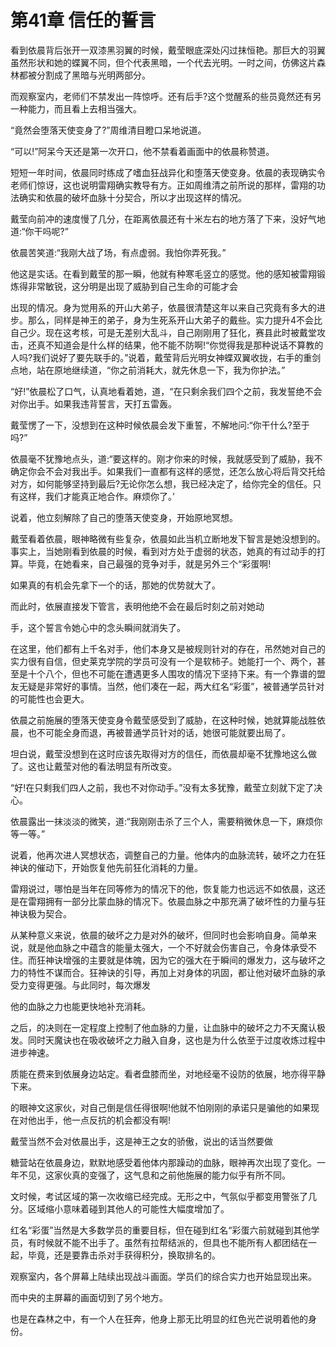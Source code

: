 # 第41章 信任的誓言

看到依晨背后张开一双漆黑羽翼的时候，戴莹眼底深处闪过抹恒艳。那巨大的羽翼虽然形状和她的蝶翼不同，但个代表黑暗，一个代去光明。一时之间，仿佛这片森林都被分割成了黑暗与光明两部分。

而观察室内，老师们不禁发出一阵惊呼。还有后手?这个觉醒系的些员竟然还有另一种能力，而且看上去相当强大。

“竟然会堕落天使变身了?”周维清目瞪口呆地说道。

“可以!”阿呆今天还是第一次开口，他不禁看着画面中的依晨称赞道。

短短一年时间，依晨同时练成了嗜血狂战异化和堕落天使变身。依晨的表现确实令老师们惊讶，这也说明雷翔确实教导有方。正如周维清之前所说的那样，雷翔的功法确实和依晨的破坏血脉十分契合，所以才出现这样的情况。

戴莹向前冲的速度慢了几分，在距离依晨还有十米左右的地方落了下来，没好气地道:“你干吗呢?”

依晨苦笑道:“我刚大战了场，有点虚弱。我怕你弄死我。”

他这是实话。在看到戴莹的那一瞬，他就有种寒毛竖立的感觉。他的感知被雷翔锻炼得非常敏锐，这分明是出现了威胁到自己生命的可能才会

出现的情况。身为觉用系的开山大弟子，依晨很清楚这年以来自己究竟有多大的进步。那么，同样是神王的弟子，身为生死系开山大弟子的戴些。实力提升4不会比自己少。现在这考核，可是无差别大乱斗，自己刚刚用了狂化，赛县此时被戴堂攻击，还真不知道会是什么样的结果，他不能不防啊!“你觉得我是那种说话不算教的人吗?我们说好了要先联手的。”说着，戴莹背后光明女神蝶双翼收拢，右手的重剑点地，站在原地继续道，“你之前消耗大，就先休息一下，我为你护法。”

“好!”依晨松了口气，认真地看着她，道，“在只剩余我们四个之前，我发誓绝不会对你出手。如果我违背誓言，天打五雷轰。

戴莹愣了一下，没想到在这种时候依晨会发下重誓，不解地问:“你干什么?至于吗?”

依晨毫不犹豫地点头，道:“要这样的。刚才你来的时候，我就感受到了威胁，我不确定你会不会对我出手。如果我们一直都有这样的感觉，还怎么放心将后背交托给对方，如何能够坚持到最后?无论你怎么想，我已经决定了，给你完全的信任。只有这样，我们才能真正地合作。麻烦你了。’

说着，他立刻解除了自己的堕落天使变身，开始原地冥想。

戴莹看着依晨，眼神略微有些复杂，依晨如此当机立断地发下智言是她没想到的。事实上，当她刚看到依晨的时候，看到对方处于虚弱的状态，她真的有过动手的打算。毕竟，在她看来，自己最强的竞争对手，就是另外三个“彩蛋啊!

如果真的有机会先拿下一个的话，那她的优势就大了。

而此时，依展直接发下管言，表明他绝不会在最后时刻之前对她动

手，这个誓言令她心中的念头瞬间就消失了。

在这里，他们都有上千名对手，他们本身又是被规则针对的存在，吊然她对自己的实力很有自信，但史莱克学院的学员可没有一个是软柿子。她能打一个、两个，甚至是十个八个，但也不可能在遭遇更多人围攻的情况下坚持下来。有一个靠谱的盟友无疑是非常好的事情。当然，他们凑在一起，两大红名“彩蛋”，被普通学员针对的可能性也会更大。

依晨之前施展的堕落天使变身令戴莹感受到了威胁，在这种时候，她就算能战胜依晨，也不可能全身而退，再被普通学员针对的话，她很可能就要出局了。

坦白说，戴莹没想到在这时应该先取得对方的信任，而依晨却毫不犹豫地这么做了。这也让戴莹对他的看法明显有所改变。

“好!在只剩我们四人之前，我也不对你动手。”没有太多犹豫，戴莹立刻就下定了决心。

依晨露出一抹淡淡的微笑，道:“我刚刚击杀了三个人，需要稍微休息一下，麻烦你等一等。”

说着，他再次进人冥想状态，调整自己的力量。他体内的血脉流转，破坏之力在狂神诀的催动下，开始恢复他先前狂化消耗的力量。

雷翔说过，哪怕是当年在同等修为的情况下的他，恢复能力也远远不如依晨，这还是在雷翔拥有一部分比蒙血脉的情况下。依晨血脉之中那充满了破坏性的力量与狂神诀极为契合。

从某种意义来说，依晨的破坏之力是对外的破坏，但同时也会影响自身。简单来说，就是他血脉之中蕴含的能量太强大，一个不好就会伤害自己，令身体承受不住。而狂神诀增强的主要就是体魄，因为它的强大在于瞬间的爆发力，这与破坏之力的特性不谋而合。狂神诀的引导，再加上对身体的巩固，都让他对破坏血脉的承受力变得更强。与此同时，每次爆发

他的血脉之力也能更快地补充消耗。

之后，的决则在一定程度上控制了他血脉的力量，让血脉中的破坏之力不天魔认极发。同时天魔诀也在吸收破坏之力融入自身，这也是为什么依至于过度收炼过程中进步神速。

质能在费来到依展身边站定。看者盘膝而坐，对地经毫不设防的依展，地亦得平静下来。

的眼神文这家伙，对自己倒是信任得很啊!他就不怕刚刚的承诺只是骗他的如果现在对他出手，他一点反抗的机会都没有啊!

戴莹当然不会对依晨出手，这是神王之女的骄傲，说出的话当然要做

糖营站在依晨身边，默默地感受着他体内那躁动的血脉，眼神再次出现了变化。一年不见，这家伙真的变强了，这气息和之前他施展的能力似乎有所不同。

文时候，考试区域的第一次收缩已经完成。无形之中，气氛似乎都变用警张了几分。区域缩小意味着碰到其他人的可能性大幅度增加了。

红名“彩蛋”当然是大多数学员的重要目标，但在碰到红名“彩蛋六前就碰到其他学员，有时候就不能不出手了。虽然有拉帮结派的，但具也不能所有人都团结在一起，毕竟，还是要靠击杀对手获得积分，换取排名的。

观察室内，各个屏幕上陆续出现战斗画面。学员们的综合实力也开始显现出来。

而中央的主屏幕的画面切到了另个地方。

也是在森林之中，有一个人在狂奔，他身上那无比明显的红色光芒说明着他的身份。
